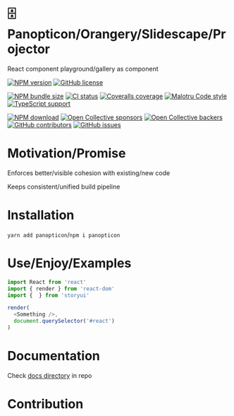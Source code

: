 # 🗄 Panopticon/Orangery/Slidescape/Projector

React component playground/gallery as component

[![NPM version](https://img.shields.io/npm/v/panopticon.svg)](https://www.npmjs.com/package/panopticon)
[![GitHub license](https://img.shields.io/github/license/facebook/react)](https://github.com/facebook/react/blob/master/LICENSE)

[![NPM bundle size](https://img.shields.io/bundlephobia/minzip/react)](https://bundlephobia.com/result?p=react)
[![CI status](https://img.shields.io/badge/CI%20build-passed-green)]()
[![Coveralls coverage](https://img.shields.io/coveralls/github/facebook/react)]()
[![Malotru Code style](https://img.shields.io/badge/Code%20style-Malotru-red)]()
[![TypeScript support](https://img.shields.io/badge/TypeScript-out--of--box-blue)](https://www.typescriptlang.org/)

[![NPM download](https://img.shields.io/npm/dm/react)]()
[![Open Collective sponsors](https://img.shields.io/opencollective/sponsors/webpack)]()
[![Open Collective backers](https://img.shields.io/opencollective/backers/webpack)]()
[![GitHub contributors](https://img.shields.io/github/contributors/facebook/react)]()
[![GitHub issues](https://img.shields.io/github/issues/facebook/react)]()


# Motivation/Promise

Enforces better/visible cohesion with existing/new code

Keeps consistent/unified build pipeline

# Installation

`yarn add panopticon`/`npm i panopticon`

# Use/Enjoy/Examples

```typescript jsx
import React from 'react'
import { render } from 'react-dom'
import {  } from 'storyui'

render(
  <Something />,
  document.querySelector('#react')
)
```

# Documentation

Check [docs directory](docs) in repo

# Contribution
